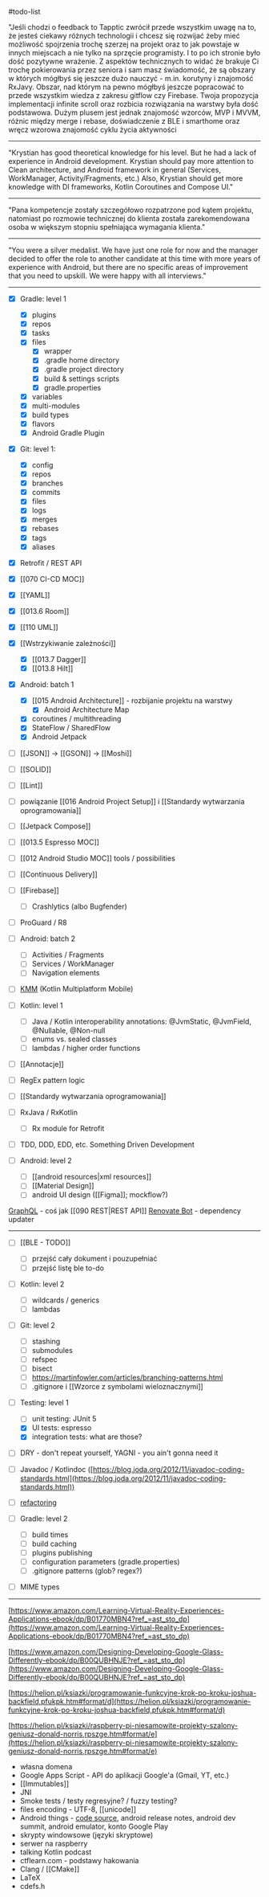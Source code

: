 #todo-list 

"Jeśli chodzi o feedback to Tapptic zwrócił przede wszystkim uwagę na to, że jesteś ciekawy różnych technologii i chcesz się rozwijać żeby mieć możliwość spojrzenia trochę szerzej na projekt oraz to jak powstaje w innych miejscach a nie tylko na sprzęcie programisty. I to po ich stronie było dość pozytywne wrażenie. Z aspektów technicznych to widać że brakuje Ci trochę pokierowania przez seniora i sam masz świadomość, że są obszary w których mógłbyś się jeszcze dużo nauczyć - m.in. korutyny i znajomość RxJavy. Obszar, nad którym na pewno mógłbyś jeszcze popracować to przede wszystkim wiedza z zakresu gitflow czy Firebase. Twoja propozycja implementacji infinite scroll oraz rozbicia rozwiązania na warstwy była dość podstawowa. Dużym plusem jest jednak znajomość wzorców, MVP i MVVM, różnic między merge i rebase, doświadczenie z BLE i smarthome oraz wręcz wzorowa znajomość cyklu życia aktywności

---
"Krystian has good theoretical knowledge for his level. But he had a lack of experience in Android development. Krystian should pay more attention to Clean architecture, and Android framework in general (Services, WorkManager, Activity/Fragments, etc.) Also, Krystian should get more knowledge with DI frameworks, Kotlin Coroutines and Compose UI."

---
"Pana kompetencje zostały szczegółowo rozpatrzone pod kątem projektu, natomiast po rozmowie technicznej do klienta została zarekomendowana osoba w większym stopniu spełniająca wymagania klienta."

---
"You were a silver medalist. We have just one role for now and the manager decided to offer the role to another candidate at this time with more years of experience with Android, but there are no specific areas of improvement that you need to upskill. We were happy with all interviews."

---

- [x] Gradle: level 1
	- [x] plugins
	- [x] repos
	- [x] tasks
	- [x] files
		- [x] wrapper
		- [x] .gradle home directory
		- [x] .gradle project directory
		- [x] build & settings scripts
		- [x] gradle.properties
	- [x] variables
	- [x] multi-modules
	- [x] build types
	- [x] flavors
	- [x] Android Gradle Plugin
- [x] Git: level 1:
	- [x] config
	- [x] repos
	- [x] branches
	- [x] commits
	- [x] files
	- [x] logs
	- [x] merges
	- [x] rebases
	- [x] tags
	- [x] aliases
- [x] Retrofit / REST API
- [x] [[070 CI-CD MOC]]
- [x] [[YAML]]
- [x] [[013.6 Room]]
- [x] [[110 UML]]
- [x] [[Wstrzykiwanie zależności]]
	- [x] [[013.7 Dagger]]
	- [x] [[013.8 Hilt]]
- [x] Android: batch 1
	- [x] [[015 Android Architecture]] - rozbijanie projektu na warstwy
		- [x] Android Architecture Map
	- [x] coroutines / multithreading
	- [x] StateFlow / SharedFlow
	- [x] Android Jetpack

- [ ] [[JSON]] -> [[GSON]] -> [[Moshi]]
- [ ] [[SOLID]]
- [ ] [[Lint]]
- [ ] powiązanie [[016 Android Project Setup]] i [[Standardy wytwarzania oprogramowania]]

- [ ] [[Jetpack Compose]]
- [ ] [[013.5 Espresso MOC]]
- [ ] [[012 Android Studio MOC]] tools / possibilities

- [ ] [[Continuous Delivery]]
- [ ] [[Firebase]]
	- [ ] Crashlytics (albo Bugfender)
- [ ] ProGuard / R8

- [ ] Android: batch 2
	- [ ] Activities / Fragments
	- [ ] Services / WorkManager
	- [ ] Navigation elements

- [ ] [KMM](https://kotlinlang.org/docs/multiplatform.html#get-started) (Kotlin Multiplatform Mobile)

- [ ] Kotlin: level 1
	- [ ] Java / Kotlin interoperability annotations: @JvmStatic, @JvmField, @Nullable, @Non-null
	- [ ] enums vs. sealed classes
	- [ ] lambdas / higher order functions
- [ ] [[Annotacje]]
- [ ] RegEx pattern logic
- [ ] [[Standardy wytwarzania oprogramowania]]
- [ ] RxJava / RxKotlin
	- [ ] Rx module for Retrofit
- [ ] TDD, DDD, EDD, etc. Something Driven Development

- [ ] Android: level 2
	- [ ] [[android resources|xml resources]]
	- [ ] [[Material Design]]
	- [ ] android UI design ([[Figma]]; mockflow?)

[GraphQL](https://graphql.org/) - coś jak [[090 REST|REST API]]
[Renovate Bot](https://github.com/renovatebot/renovate) - dependency updater

---

- [ ] [[BLE - TODO]]
	- [ ] przejść cały dokument i pouzupełniać
	- [ ] przejść listę ble to-do
- [ ] Kotlin: level 2
	- [ ] wildcards / generics
	- [ ] lambdas
- [ ] Git: level 2
	- [ ] stashing
	- [ ] submodules
	- [ ] refspec
	- [ ] bisect
	- [ ] https://martinfowler.com/articles/branching-patterns.html
	- [ ] .gitignore i [[Wzorce z symbolami wieloznacznymi]]
- [ ] Testing: level 1
	- [ ] unit testing: JUnit 5
	- [x] UI tests: espresso
	- [x] integration tests: what are those?
- [ ] DRY - don't repeat yourself, YAGNI - you ain't gonna need it
- [ ] Javadoc / Kotlindoc ([https://blog.joda.org/2012/11/javadoc-coding-standards.html](https://blog.joda.org/2012/11/javadoc-coding-standards.html))
- [ ] [refactoring](https://refactoring.guru/refactoring)
- [ ] Gradle: level 2
	- [ ] build times
	- [ ] build caching
	- [ ] plugins publishing
	- [ ] configuration parameters (gradle.properties)
	- [ ] .gitignore patterns (glob? regex?)
- [ ] MIME types


---

[https://www.amazon.com/Learning-Virtual-Reality-Experiences-Applications-ebook/dp/B01770MBN4?ref_=ast_sto_dp](https://www.amazon.com/Learning-Virtual-Reality-Experiences-Applications-ebook/dp/B01770MBN4?ref_=ast_sto_dp)

[https://www.amazon.com/Designing-Developing-Google-Glass-Differently-ebook/dp/B00QUBHNJE?ref_=ast_sto_dp](https://www.amazon.com/Designing-Developing-Google-Glass-Differently-ebook/dp/B00QUBHNJE?ref_=ast_sto_dp)

[https://helion.pl/ksiazki/programowanie-funkcyjne-krok-po-kroku-joshua-backfield,pfukpk.htm#format/d](https://helion.pl/ksiazki/programowanie-funkcyjne-krok-po-kroku-joshua-backfield,pfukpk.htm#format/d)

[https://helion.pl/ksiazki/raspberry-pi-niesamowite-projekty-szalony-geniusz-donald-norris,rpszge.htm#format/e](https://helion.pl/ksiazki/raspberry-pi-niesamowite-projekty-szalony-geniusz-donald-norris,rpszge.htm#format/e)

- własna domena
- Google Apps Script - API do aplikacji Google'a (Gmail, YT, etc.)
- [[Immutables]]
- JNI
- Smoke tests / testy regresyjne? / fuzzy testing?
- files encoding - UTF-8, [[unicode]]
- Android things - [code source](cs.android.com), android release notes, android dev summit, android emulator,  konto Google Play
- skrypty windowsowe (języki skryptowe)
- serwer na raspberry
- talking Kotlin podcast
- ctflearn.com - podstawy hakowania
- Clang / [[CMake]]
- LaTeX
- cdefs.h